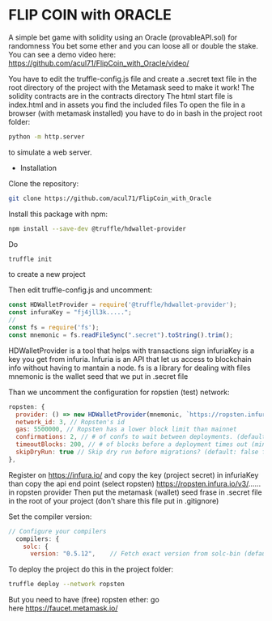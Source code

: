 # FLIP COIN with ORACLE

A simple bet game with solidity using an Oracle (provableAPI.sol) for randomness
You bet some ether and you can loose all or double the stake.
You can see a demo video here: 
https://github.com/acul71/FlipCoin_with_Oracle/video/

You have to edit the truffle-config.js file and create a .secret text file in the root directory of the project with the Metamask seed to make it work!
The solidity contracts are in the contracts directory
The html start file is index.html and in assets you find the included files
To open the file in a browser (with metamask installed) you have to do in bash in the project root folder:
```bash
python -m http.server
```
to simulate a web server.


- Installation

Clone the repository:
```bash
git clone https://github.com/acul71/FlipCoin_with_Oracle
```

Install this package with npm:
```bash
npm install --save-dev @truffle/hdwallet-provider
```

Do
```bash
truffle init
```
to create a new project

Then edit truffle-config.js and uncomment:
```javascript
const HDWalletProvider = require('@truffle/hdwallet-provider');
const infuraKey = "fj4jll3k.....";
//
const fs = require('fs');
const mnemonic = fs.readFileSync(".secret").toString().trim();
```

HDWalletProvider is a tool that helps with transactions sign
infuriaKey is a key you get from infuria. Infuria is an API that let us access to blockchain info without having to mantain a node.
fs is a library for dealing with files
mnemonic is the wallet seed that we put in .secret file

Than we uncomment the configuration for ropstien (test) network:
```javascript
ropsten: {
  provider: () => new HDWalletProvider(mnemonic, `https://ropsten.infura.io/v3/YOUR-PROJECT-ID`),
  network_id: 3, // Ropsten's id
  gas: 5500000, // Ropsten has a lower block limit than mainnet
  confirmations: 2, // # of confs to wait between deployments. (default: 0)
  timeoutBlocks: 200, // # of blocks before a deployment times out (minimum/default: 50)
  skipDryRun: true // Skip dry run before migrations? (default: false for public nets )
},
```

Register on https://infura.io/ and copy the key (project secret) in infuriaKey
than copy the api end point (select ropsten) https://ropsten.infura.io/v3/...... in ropsten provider
Then put the metamask (wallet) seed frase in .secret file in the root of your project (don't share this file put in .gitignore) 

Set the compiler version:
```javascript
// Configure your compilers
  compilers: {
    solc: {
      version: "0.5.12",    // Fetch exact version from solc-bin (default: truffle's version)
```

To deploy the project do this in the project folder:
```bash
truffle deploy --network ropsten
```
But you need to have (free) ropsten ether: go here https://faucet.metamask.io/

